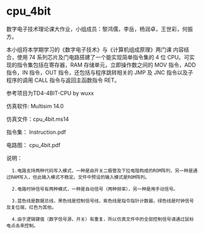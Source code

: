 # cpu_4bit


数字电子技术理论课大作业，小组成员：黎鸿儒，李岳，杨润卓，王世彩，何振方。

本小组将本学期学习的《数字电子技术》与《计算机组成原理》两门课 内容结合，使用 74 系列芯片及门电路搭建了一个能实现简单指令集的 4 位 CPU。可实现的指令集包括在寄存器，RAM 存储单元，立即操作数之间的 MOV 指令，ADD 指令，IN 指令，OUT 指令，还包括与程序跳转相关的 JMP 及 JNC 指令以及子程序的调用 CALL 指令与返回主函数指令 RET。

参考项目为TD4-4BIT-CPU by wuxx

仿真软件: Multisim 14.0

仿真文件：cpu_4bit.ms14

指令集：  Instruction.pdf

电路图：  cpu_4bit.pdf

说明： 

      1.电路支持两种代码写入模式，一种是由开关二极管及下拉电阻构成的ROM阵列，另一种是通过RAM写入，但此输入模式不稳定。文件中预设的输入模式是ROM阵列。
      
      2.电路时钟信号有两种模式，一种是自动信号（两种频率），另一种是用手动信号。
      
      3.蓝色线是数据总线，黑色线是控制信号线，紫色线是指令指针计数器，绿色线是时钟信号及复位端，红色为其他。
      
      4.由于逻辑键值（数字信号源，开关）有重复，所以仿真文件中的全部控制信号请通过鼠标电点击来控制。
